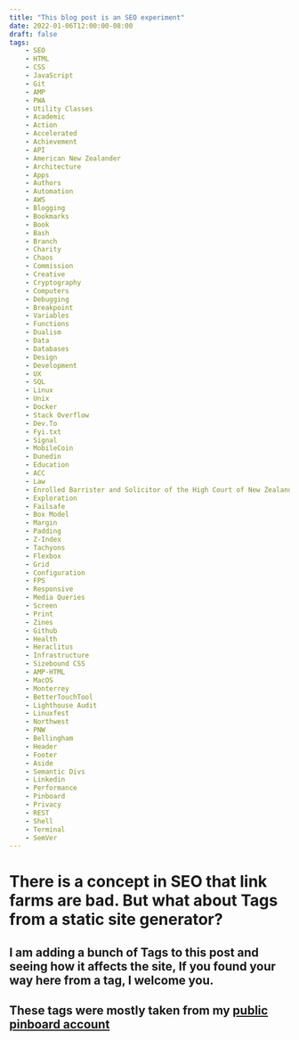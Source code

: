 ```yaml
---
title: "This blog post is an SEO experiment"
date: 2022-01-06T12:00:00-08:00
draft: false
tags:
    - SEO
    - HTML
    - CSS
    - JavaScript
    - Git
    - AMP
    - PWA
    - Utility Classes
    - Academic
    - Action
    - Accelerated
    - Achievement
    - API
    - American New Zealander
    - Architecture
    - Apps
    - Authors
    - Automation
    - AWS
    - Blogging
    - Bookmarks
    - Book
    - Bash
    - Branch
    - Charity
    - Chaos
    - Commission
    - Creative
    - Cryptography
    - Computers
    - Debugging
    - Breakpoint
    - Variables
    - Functions
    - Dualism
    - Data
    - Databases
    - Design
    - Development
    - UX
    - SQL
    - Linux
    - Unix
    - Docker
    - Stack Overflow
    - Dev.To
    - Fyi.txt
    - Signal
    - MobileCoin
    - Dunedin
    - Education
    - ACC
    - Law
    - Enrolled Barrister and Solicitor of the High Court of New Zealand
    - Exploration
    - Failsafe
    - Box Model
    - Margin
    - Padding
    - Z-Index
    - Tachyons
    - Flexbox
    - Grid
    - Configuration
    - FPS
    - Responsive
    - Media Queries
    - Screen
    - Print
    - Zines
    - Github
    - Health
    - Heraclitus
    - Infrastructure
    - Sizebound CSS
    - AMP-HTML
    - MacOS
    - Monterrey
    - BetterTouchTool
    - Lighthouse Audit
    - Linuxfest
    - Northwest
    - PNW
    - Bellingham
    - Header
    - Footer
    - Aside
    - Semantic Divs
    - Linkedin
    - Performance
    - Pinboard
    - Privacy
    - REST
    - Shell
    - Terminal
    - SemVer
---
```


# There is a concept in SEO that link farms are bad. But what about Tags from a static site generator?

## I am adding a bunch of Tags to this post and seeing how it affects the site, If you found your way here from a tag, I welcome you.

## These tags were mostly taken from my [public pinboard account](https://pinboard.in/u:airbr/public/)

